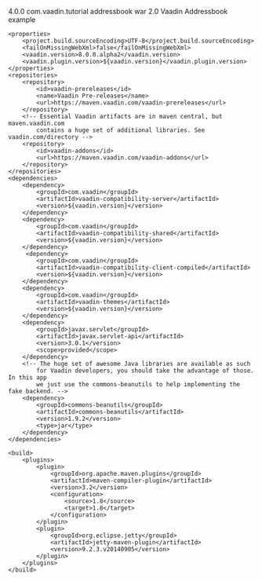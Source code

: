 
<?xml version="1.0" encoding="UTF-8"?>
<project xmlns="http://maven.apache.org/POM/4.0.0" xmlns:xsi="http://www.w3.org/2001/XMLSchema-instance"
    xsi:schemaLocation="http://maven.apache.org/POM/4.0.0 http://maven.apache.org/maven-v4_0_0.xsd">
    <modelVersion>4.0.0</modelVersion>
    <groupId>com.vaadin.tutorial</groupId>
    <artifactId>addressbook</artifactId>
    <packaging>war</packaging>
    <version>2.0</version>
    <name>Vaadin Addressbook example</name>

    <properties>
        <project.build.sourceEncoding>UTF-8</project.build.sourceEncoding>
        <failOnMissingWebXml>false</failOnMissingWebXml>
        <vaadin.version>8.0.0.alpha2</vaadin.version>
        <vaadin.plugin.version>${vaadin.version}</vaadin.plugin.version>
    </properties>
    <repositories>
        <repository>
            <id>vaadin-prereleases</id>
            <name>Vaadin Pre-releases</name>
            <url>https://maven.vaadin.com/vaadin-prereleases</url>
        </repository>
        <!-- Essential Vaadin artifacts are in maven central, but maven.vaadin.com 
            contains a huge set of additional libraries. See vaadin.com/directory -->
        <repository>
            <id>vaadin-addons</id>
            <url>https://maven.vaadin.com/vaadin-addons</url>
        </repository>
    </repositories>
    <dependencies>
        <dependency>
            <groupId>com.vaadin</groupId>
            <artifactId>vaadin-compatibility-server</artifactId>
            <version>${vaadin.version}</version>
        </dependency>
        <dependency>
            <groupId>com.vaadin</groupId>
            <artifactId>vaadin-compatibility-shared</artifactId>
            <version>${vaadin.version}</version>
        </dependency>
         <dependency>
            <groupId>com.vaadin</groupId>
            <artifactId>vaadin-compatibility-client-compiled</artifactId>
            <version>${vaadin.version}</version>
        </dependency>
        <dependency>
            <groupId>com.vaadin</groupId>
            <artifactId>vaadin-themes</artifactId>
            <version>${vaadin.version}</version>
        </dependency>
        <dependency>
            <groupId>javax.servlet</groupId>
            <artifactId>javax.servlet-api</artifactId>
            <version>3.0.1</version>
            <scope>provided</scope>
        </dependency>
        <!-- The huge set of awesome Java libraries are available as such 
            for Vaadin developers, you should take the advantage of those. In this app 
            we just use the commons-beanutils to help implementing the fake backend. -->
        <dependency>
            <groupId>commons-beanutils</groupId>
            <artifactId>commons-beanutils</artifactId>
            <version>1.9.2</version>
            <type>jar</type>
        </dependency>
    </dependencies>

    <build>
        <plugins>
            <plugin>
                <groupId>org.apache.maven.plugins</groupId>
                <artifactId>maven-compiler-plugin</artifactId>
                <version>3.2</version>
                <configuration>
                    <source>1.8</source>
                    <target>1.8</target>
                </configuration>
            </plugin>
            <plugin>
                <groupId>org.eclipse.jetty</groupId>
                <artifactId>jetty-maven-plugin</artifactId>
                <version>9.2.3.v20140905</version>
            </plugin>
        </plugins>
    </build>
</project>

